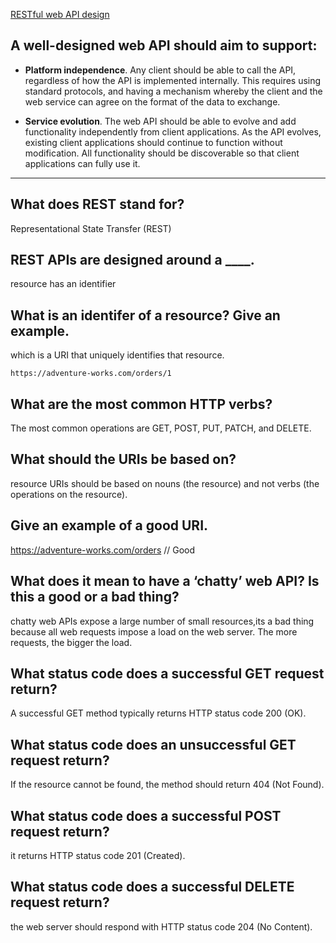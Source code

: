 [RESTful web API design](https://docs.microsoft.com/en-us/azure/architecture/best-practices/api-design)

## A well-designed web API should aim to support:

- **Platform independence**. Any client should be able to call the API, regardless of how the API is implemented internally. This requires using standard protocols, and having a mechanism whereby the client and the web service can agree on the format of the data to exchange.

- **Service evolution**. The web API should be able to evolve and add functionality independently from client applications. As the API evolves, existing client applications should continue to function without modification. All functionality should be discoverable so that client applications can fully use it.

----------------------------------------------------------------


## What does REST stand for?

Representational State Transfer (REST)


## REST APIs are designed around a ____.
resource has an identifier

## What is an identifer of a resource? Give an example.

which is a URI that uniquely identifies that resource. 


`https://adventure-works.com/orders/1` 



## What are the most common HTTP verbs?
The most common operations are GET, POST, PUT, PATCH, and DELETE.



## What should the URIs be based on?
resource URIs should be based on nouns (the resource) and not verbs (the operations on the resource).




## Give an example of a good URI.
https://adventure-works.com/orders // Good

## What does it mean to have a ‘chatty’ web API? Is this a good or a bad thing?
chatty web APIs  expose a large number of small resources,its a bad thing because all web requests impose a load on the web server. The more requests, the bigger the load. 


## What status code does a successful GET request return?
A successful GET method typically returns HTTP status code 200 (OK).
## What status code does an unsuccessful GET request return?

 If the resource cannot be found, the method should return 404 (Not Found).

## What status code does a successful POST request return?
 it returns HTTP status code 201 (Created).

## What status code does a successful DELETE request return?
 the web server should respond with HTTP status code 204 (No Content).


 